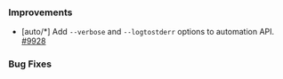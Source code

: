 ### Improvements

- [auto/*] Add `--verbose` and `--logtostderr` options to automation API.
  [#9928](https://github.com/pulumi/pulumi/pull/9928)

### Bug Fixes
